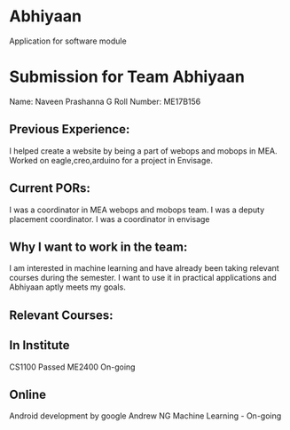 # Abhiyaan
Application for software module

Submission for Team Abhiyaan
============================
Name: Naveen Prashanna G
Roll Number: ME17B156


Previous Experience:
-------------------
I helped create a website by being a part of webops and mobops in MEA.
Worked on eagle,creo,arduino for a project in Envisage.

Current PORs:
-------------
I was a coordinator in MEA webops and mobops team.
I was a deputy placement coordinator.
I was a coordinator in envisage 

Why I want to work in the team:
------------------------------
I am interested in machine learning and have already been taking relevant courses during the semester.
I want to use it in practical applications and Abhiyaan aptly meets my goals.

Relevant Courses:
----------------

In Institute
------------
CS1100 Passed
ME2400 On-going

Online
------
Android development by google
Andrew NG Machine Learning - On-going
